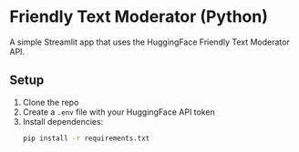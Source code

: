 # Friendly Text Moderator (Python)

A simple Streamlit app that uses the HuggingFace Friendly Text Moderator API.

## Setup

1. Clone the repo
2. Create a `.env` file with your HuggingFace API token
3. Install dependencies:
   ```bash
   pip install -r requirements.txt
